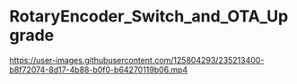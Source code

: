 # RotaryEncoder_Switch_and_OTA_Upgrade


https://user-images.githubusercontent.com/125804293/235213400-b8f72074-8d17-4b88-b0f0-b64270119b06.mp4

